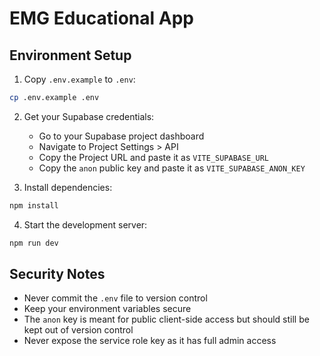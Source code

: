 # EMG Educational App

## Environment Setup

1. Copy `.env.example` to `.env`:
```bash
cp .env.example .env
```

2. Get your Supabase credentials:
   - Go to your Supabase project dashboard
   - Navigate to Project Settings > API
   - Copy the Project URL and paste it as `VITE_SUPABASE_URL`
   - Copy the `anon` public key and paste it as `VITE_SUPABASE_ANON_KEY`

3. Install dependencies:
```bash
npm install
```

4. Start the development server:
```bash
npm run dev
```

## Security Notes

- Never commit the `.env` file to version control
- Keep your environment variables secure
- The `anon` key is meant for public client-side access but should still be kept out of version control
- Never expose the service role key as it has full admin access